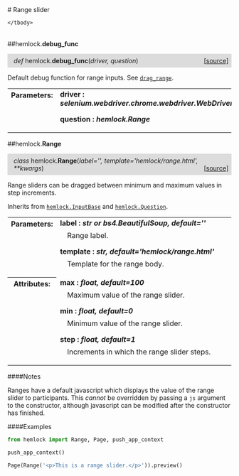 <script src="https://cdn.mathjax.org/mathjax/latest/MathJax.js?config=TeX-AMS-MML_HTMLorMML" type="text/javascript"></script>

<link rel="stylesheet" href="https://assets.readthedocs.org/static/css/readthedocs-doc-embed.css" type="text/css" />

<style>
    a.src-href {
        float: right;
    }
    p.attr {
        margin-top: 0.5em;
        margin-left: 1em;
    }
    p.func-header {
        background-color: gainsboro;
        border-radius: 0.1em;
        padding: 0.5em;
        padding-left: 1em;
    }
    table.field-table {
        border-radius: 0.1em
    }
</style># Range slider

<table class="docutils field-list field-table" frame="void" rules="none">
    <col class="field-name" />
    <col class="field-body" />
    <tbody valign="top">
        
    </tbody>
</table>



##hemlock.**debug_func**

<p class="func-header">
    <i>def</i> hemlock.<b>debug_func</b>(<i>driver, question</i>) <a class="src-href" target="_blank" href="https://github.com/dsbowen/hemlock/blob/master/hemlock/qpolymorphs/range.py#L8">[source]</a>
</p>

Default debug function for range inputs. See
[`drag_range`](debug_functions.md).

<table class="docutils field-list field-table" frame="void" rules="none">
    <col class="field-name" />
    <col class="field-body" />
    <tbody valign="top">
        <tr class="field">
    <th class="field-name"><b>Parameters:</b></td>
    <td class="field-body" width="100%"><b>driver : <i>selenium.webdriver.chrome.webdriver.WebDriver</i></b>
<p class="attr">
    
</p>
<b>question : <i>hemlock.Range</i></b>
<p class="attr">
    
</p></td>
</tr>
    </tbody>
</table>



##hemlock.**Range**

<p class="func-header">
    <i>class</i> hemlock.<b>Range</b>(<i>label='', template='hemlock/range.html', **kwargs</i>) <a class="src-href" target="_blank" href="https://github.com/dsbowen/hemlock/blob/master/hemlock/qpolymorphs/range.py#L30">[source]</a>
</p>

Range sliders can be dragged between minimum and maximum values in step
increments.

Inherits from [`hemlock.InputBase`](bases.md) and
[`hemlock.Question`](question.md).

<table class="docutils field-list field-table" frame="void" rules="none">
    <col class="field-name" />
    <col class="field-body" />
    <tbody valign="top">
        <tr class="field">
    <th class="field-name"><b>Parameters:</b></td>
    <td class="field-body" width="100%"><b>label : <i>str or bs4.BeautifulSoup, default=''</i></b>
<p class="attr">
    Range label.
</p>
<b>template : <i>str, default='hemlock/range.html'</i></b>
<p class="attr">
    Template for the range body.
</p></td>
</tr>
<tr class="field">
    <th class="field-name"><b>Attributes:</b></td>
    <td class="field-body" width="100%"><b>max : <i>float, default=100</i></b>
<p class="attr">
    Maximum value of the range slider.
</p>
<b>min : <i>float, default=0</i></b>
<p class="attr">
    Minimum value of the range slider.
</p>
<b>step : <i>float, default=1</i></b>
<p class="attr">
    Increments in which the range slider steps.
</p></td>
</tr>
    </tbody>
</table>

####Notes

Ranges have a default javascript which displays the value of the range
slider to participants. This *cannot* be overridden by passing a `js`
argument to the constructor, although javascript can be modified after the
constructor has finished.

####Examples

```python
from hemlock import Range, Page, push_app_context

push_app_context()

Page(Range('<p>This is a range slider.</p>')).preview()
```


